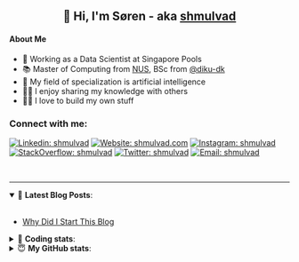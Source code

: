 <h2 align="center">
	👋 Hi, I'm Søren - aka <a href="https://shmulvad.com">shmulvad</a>
</h2>

#### About Me
- 🤖 Working as a Data Scientist at Singapore Pools
- 📚 Master of Computing from [NUS], BSc from [@diku-dk]
- 🧠 My field of specialization is artificial intelligence
- 👨‍🏫 I enjoy sharing my knowledge with others
- 👨‍💻 I love to build my own stuff

### Connect with me:

[![Linkedin: shmulvad](https://img.shields.io/badge/shmulvad-blue?style=flat&logo=Linkedin&logoColor=white)][linkedin]
[![Website: shmulvad.com](https://img.shields.io/badge/shmulvad.com-47CCCC?&style=flat&logo=Google-Chrome&logoColor=white)][website]
[![Instagram: shmulvad](https://img.shields.io/badge/-@shmulvad-purple?style=flat&logo=Instagram&logoColor=white)][instagram]
[![StackOverflow: shmulvad](https://img.shields.io/badge/shmulvad-FE7A16?style=flat&logo=stack-overflow&logoColor=white)][stackOverflow]
[![Twitter: shmulvad](https://img.shields.io/badge/@shmulvad-1ca0f1?style=flat&logo=twitter&logoColor=white)][twitter]
[![Email: shmulvad](https://img.shields.io/badge/shmulvad-D14836?style=flat&logo=gmail&logoColor=white)][mail]

<br />

---

<details open>
 <summary>📕 <b>Latest Blog Posts</b>: </summary>

<br>

<!-- BLOG-POST-LIST:START -->
- [Why Did I Start This Blog](https://shmulvad.com/blog/why-did-start-this-blog)
<!-- BLOG-POST-LIST:END -->

</details>

<!-- --- -->

<details>
 <summary>🤖 <b>Coding stats</b>: </summary>

<br>

NOTE: Doesn't track coding at work or work done in environments such as Jupyter Notebooks.

<!--START_SECTION:waka-->
![Code Time](http://img.shields.io/badge/Code%20Time-2%2C495%20hrs%206%20mins-blue)

**I'm a Night 🦉** 

```text
🌞 Morning                484 commits         ██░░░░░░░░░░░░░░░░░░░░░░░   08.77 % 
🌆 Daytime                1503 commits        ███████░░░░░░░░░░░░░░░░░░   27.23 % 
🌃 Evening                2202 commits        ██████████░░░░░░░░░░░░░░░   39.89 % 
🌙 Night                  1331 commits        ██████░░░░░░░░░░░░░░░░░░░   24.11 % 
```


📊 **This Week I Spent My Time On** 

```text
💬 Programming Languages: 
Python                   11 hrs 43 mins      ███████████████████░░░░░░   77.86 % 
Other                    2 hrs 15 mins       ████░░░░░░░░░░░░░░░░░░░░░   14.98 % 
Text                     32 mins             █░░░░░░░░░░░░░░░░░░░░░░░░   03.57 % 
Bash                     18 mins             █░░░░░░░░░░░░░░░░░░░░░░░░   02.04 % 
YAML                     8 mins              ░░░░░░░░░░░░░░░░░░░░░░░░░   00.98 % 

🔥 Editors: 
VS Code                  12 hrs 49 mins      █████████████████████░░░░   85.23 % 
Zsh                      2 hrs 13 mins       ████░░░░░░░░░░░░░░░░░░░░░   14.77 % 

🐱‍💻 Projects: 
overvaagning-admin       11 hrs 11 mins      ███████████████████░░░░░░   74.34 % 
km24-core                1 hr 28 mins        ██░░░░░░░░░░░░░░░░░░░░░░░   09.77 % 
table-notifier           1 hr 11 mins        ██░░░░░░░░░░░░░░░░░░░░░░░   07.87 % 
hit-locator              56 mins             ██░░░░░░░░░░░░░░░░░░░░░░░   06.21 % 
company-scrapers         16 mins             ░░░░░░░░░░░░░░░░░░░░░░░░░   01.82 % 
```


 Last Updated on 08/05/2024 18:41:36 UTC
<!--END_SECTION:waka-->

</details>

<!-- --- -->

<details>
 <summary>😇 <b>My GitHub stats</b>: </summary>

<br>

<img align="left" alt="shmulvad's Github Stats" src="https://github-readme-stats.vercel.app/api?username=shmulvad&show_icons=true&hide_border=true" />

</details>



[website]: https://shmulvad.com
[twitter]: https://twitter.com/shmulvad
[linkedin]: https://linkedin.com/in/shmulvad
[instagram]: https://instagram.com/shmulvad
[stackOverflow]: https://stackoverflow.com/users/9248793/shmulvad
[mail]: mailto:shmulvad@gmail.com
[@diku-dk]: https://github.com/diku-dk
[github]: https://github.com/shmulvad
[NUS]: https://www.nus.edu.sg